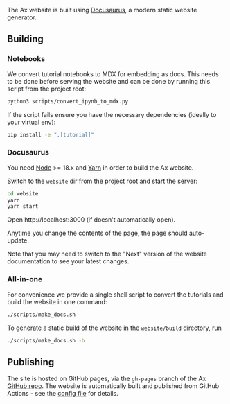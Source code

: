 The Ax website is built using [Docusaurus](https://docusaurus.io/), a modern static website generator.

## Building

### Notebooks
We convert tutorial notebooks to MDX for embedding as docs. This needs to be done before serving the website and can be done by running this script from the project root:

```bash
python3 scripts/convert_ipynb_to_mdx.py
```

If the script fails ensure you have the necessary dependencies (ideally to your virtual env):

```bash
pip install -e ".[tutorial]"
```

### Docusaurus
You need [Node](https://nodejs.org/en/) >= 18.x and
[Yarn](https://yarnpkg.com/en/) in order to build the Ax website.

Switch to the `website` dir from the project root and start the server:
```bash
cd website
yarn
yarn start
```

Open http://localhost:3000 (if doesn't automatically open).

Anytime you change the contents of the page, the page should auto-update.

Note that you may need to switch to the "Next" version of the website documentation to see your latest changes.

### All-in-one

For convenience we provide a single shell script to convert the tutorials and build the website in one command:
```bash
./scripts/make_docs.sh
```

To generate a static build of the website in the `website/build` directory, run
```bash
./scripts/make_docs.sh -b
```

## Publishing

The site is hosted on GitHub pages, via the `gh-pages` branch of the Ax
[GitHub repo](https://github.com/CristianLara/Ax/tree/gh-pages).
The website is automatically built and published from GitHub Actions - see the
[config file](https://github.com/CristianLara/Ax/blob/main/.github/workflows/publish_website.yml) for details.
